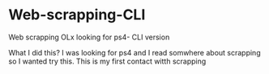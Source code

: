 # Web-scrapping-CLI
Web scrapping OLx looking for ps4- CLI version

What I did this?
I was looking for ps4 and I read somwhere about scrapping so I wanted try this. This is my first contact witth scrapping
